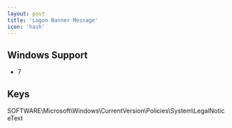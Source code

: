 ```yaml
---
layout: post
title: 'Logon Banner Message'
icon: 'hash'
---
```


## Windows Support

- 7



## Keys

SOFTWARE\Microsoft\Windows\CurrentVersion\Policies\System\LegalNoticeText


